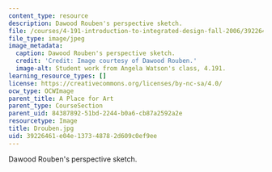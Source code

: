 ```yaml
---
content_type: resource
description: Dawood Rouben's perspective sketch.
file: /courses/4-191-introduction-to-integrated-design-fall-2006/39226461e04e137348782d609c0ef9ee_Drouben.jpg
file_type: image/jpeg
image_metadata:
  caption: Dawood Rouben's perspective sketch.
  credit: 'Credit: Image courtesy of Dawood Rouben.'
  image-alt: Student work from Angela Watson's class, 4.191.
learning_resource_types: []
license: https://creativecommons.org/licenses/by-nc-sa/4.0/
ocw_type: OCWImage
parent_title: A Place for Art
parent_type: CourseSection
parent_uid: 84387892-51bd-2244-b0a6-cb87a2592a2e
resourcetype: Image
title: Drouben.jpg
uid: 39226461-e04e-1373-4878-2d609c0ef9ee
---
```

Dawood Rouben's perspective sketch.